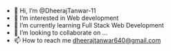- 👋 Hi, I’m @DheerajTanwar-11
- 👀 I’m interested in Web development
- 🌱 I’m currently learning Full Stack Web Development
- 💞️ I’m looking to collaborate on ...
- 📫 How to reach me dheerajtanwar640@gmail.com

<!---
DheerajTanwar-11/DheerajTanwar-11 is a ✨ special ✨ repository because its `README.md` (this file) appears on your GitHub profile.
You can click the Preview link to take a look at your changes.
--->
